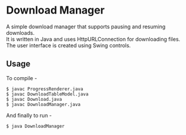 Download Manager
==========

A simple download manager that supports pausing and resuming downloads.  
It is written in Java and uses HttpURLConnection for downloading files.  
The user interface is created using Swing controls.

Usage
----------------


To compile - 
```
$ javac ProgressRenderer.java  
$ javac DownloadTableModel.java  
$ javac Download.java  
$ javac DownloadManager.java  
```
And finally to run - 
```
$ java DownloadManager
```  

